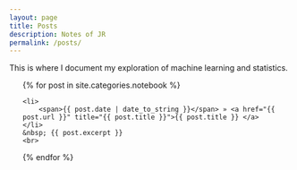 ```yaml
---
layout: page
title: Posts
description: Notes of JR
permalink: /posts/
---
```


This is where I document my exploration of machine learning and statistics.

<ul>
  {% for post in site.categories.notebook %}

    <li>
        <span>{{ post.date | date_to_string }}</span> » <a href="{{ post.url }}" title="{{ post.title }}">{{ post.title }} </a>
    </li>
    &nbsp; {{ post.excerpt }}
    <br>

  {% endfor %}
</ul>
